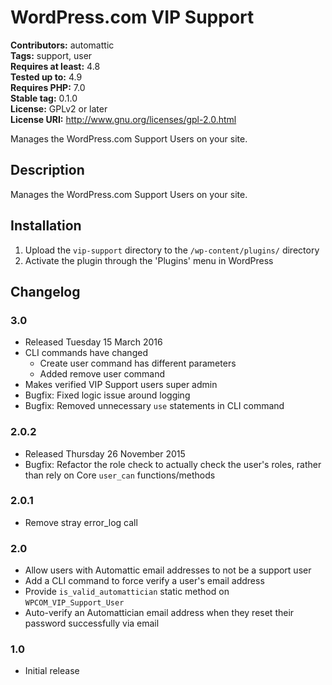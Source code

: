 # WordPress.com VIP Support #
**Contributors:** automattic  
**Tags:** support, user  
**Requires at least:** 4.8  
**Tested up to:** 4.9  
**Requires PHP:** 7.0  
**Stable tag:** 0.1.0  
**License:** GPLv2 or later  
**License URI:** http://www.gnu.org/licenses/gpl-2.0.html  

Manages the WordPress.com Support Users on your site.

## Description ##

Manages the WordPress.com Support Users on your site.

## Installation ##

1. Upload the `vip-support` directory to the `/wp-content/plugins/` directory
1. Activate the plugin through the 'Plugins' menu in WordPress

## Changelog ##

### 3.0 ###
* Released Tuesday 15 March 2016
* CLI commands have changed
    * Create user command has different parameters
    * Added remove user command
* Makes verified VIP Support users super admin
* Bugfix: Fixed logic issue around logging
* Bugfix: Removed unnecessary `use` statements in CLI command

### 2.0.2 ###
* Released Thursday 26 November 2015
* Bugfix: Refactor the role check to actually check the user's roles, rather than rely on Core `user_can` functions/methods

### 2.0.1 ###
* Remove stray error_log call

### 2.0 ###
* Allow users with Automattic email addresses to not be a support user
* Add a CLI command to force verify a user's email address
* Provide `is_valid_automattician` static method on `WPCOM_VIP_Support_User`
* Auto-verify an Automattician email address when they reset their password successfully via email

### 1.0 ###
* Initial release
